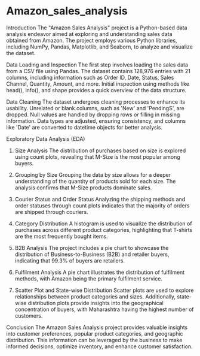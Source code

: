 # Amazon_sales_analysis

Introduction
The "Amazon Sales Analysis" project is a Python-based data analysis endeavor aimed at exploring and understanding sales data obtained from Amazon. The project employs various Python libraries, including NumPy, Pandas, Matplotlib, and Seaborn, to analyze and visualize the dataset.

Data Loading and Inspection
The first step involves loading the sales data from a CSV file using Pandas. The dataset contains 128,976 entries with 21 columns, including information such as Order ID, Date, Status, Sales Channel, Quantity, Amount, and more. Initial inspection using methods like head(), info(), and shape provides a quick overview of the data structure.

Data Cleaning
The dataset undergoes cleaning processes to enhance its usability. Unrelated or blank columns, such as 'New' and 'PendingS', are dropped. Null values are handled by dropping rows or filling in missing information. Data types are adjusted, ensuring consistency, and columns like 'Date' are converted to datetime objects for better analysis.

Exploratory Data Analysis (EDA)
1. Size Analysis
The distribution of purchases based on size is explored using count plots, revealing that M-Size is the most popular among buyers.

2. Grouping by Size
Grouping the data by size allows for a deeper understanding of the quantity of products sold for each size. The analysis confirms that M-Size products dominate sales.

3. Courier Status and Order Status
Analyzing the shipping methods and order statuses through count plots indicates that the majority of orders are shipped through couriers.

4. Category Distribution
A histogram is used to visualize the distribution of purchases across different product categories, highlighting that T-shirts are the most frequently bought items.

5. B2B Analysis
The project includes a pie chart to showcase the distribution of Business-to-Business (B2B) and retailer buyers, indicating that 99.3% of buyers are retailers.

6. Fulfilment Analysis
A pie chart illustrates the distribution of fulfilment methods, with Amazon being the primary fulfilment service.

7. Scatter Plot and State-wise Distribution
Scatter plots are used to explore relationships between product categories and sizes. Additionally, state-wise distribution plots provide insights into the geographical concentration of buyers, with Maharashtra having the highest number of customers.

Conclusion
The Amazon Sales Analysis project provides valuable insights into customer preferences, popular product categories, and geographic distribution. This information can be leveraged by the business to make informed decisions, optimize inventory, and enhance customer satisfaction.
